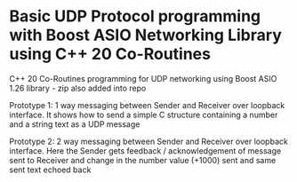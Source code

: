# Basic UDP Protocol programming with Boost ASIO Networking Library using C++ 20 Co-Routines

C++ 20 Co-Routines programming for UDP networking using Boost ASIO 1.26 library - zip also added into repo

Prototype 1: 1 way messaging between Sender and Receiver over loopback interface. It shows how to send a simple C structure containing a number and a string text as a UDP message

Prototype 2: 2 way messaging between Sender and Receiver over loopback interface. Here the Sender gets feedback / acknowledgement of message sent to Receiver and change in the number value (+1000) sent and same sent text echoed back
